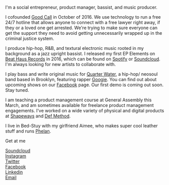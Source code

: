 I'm a social entrepreneur, product manager, bassist, and music producer. 

I cofounded [Good Call](https://goodcall.nyc) in October of 2016. We use technology to run a free 24/7 hotline that allows anyone to connect with a free lawyer right away, if they or a loved one get arrested. We're trying to make sure everyone can get the support they need to avoid getting unnecessarily wrapped up in the criminal justice system.

I produce hip-hop, R&B, and textural electronic music rooted in my background as a jazz upright bassist. I released my first EP Elements on [Beat Haus Records](http://www.beathausshow.com/) in 2016, which can be found on [Spotify](https://open.spotify.com/album/2dmybITq1IS3sY6umWr08y) or [Soundcloud](https://soundcloud.com/beathausshow/sets/cousin-gabriel-elements-ep). I'm always looking for new artists to collaborate with.

I play bass and write original music for [Quarter Water](https://www.facebook.com/quarterwatermusic/), a hip-hop/ neosoul band based in Brooklyn, featuring rapper [Googie](https://www.facebook.com/GoogieGoHard/). You can find out about upcoming shows on our [Facebook](https://www.facebook.com/quarterwatermusic/) page. Our first demo is coming out soon. Stay tuned.

I am teaching a product management course at General Assembly this March, and am sometimes available for freelance product management engagements. I've worked on a wide variety of physical and digital products at [Shapeways](https://www.shapeways.com/) and [Def Method](https://www.defmethod.com/).

I live in Bed-Stuy with my girlfriend Aimee, who makes super cool leather stuff and runs [Phelan](https://www.thisisphelan.com/).

Get at me


[Soundcloud](https://soundcloud.com/cousingabriel) <br>
[Instagram](https://www.instagram.com/cousingabriel/) <br>
[Twitter](https://twitter.com/cousingabriel) <br>
[Facebook](https://www.facebook.com/public/Gabriel-Leader-Rose) <br>
[Linkedin](https://www.linkedin.com/in/gabriel-leader-rose-92807127) <br>
[Email](mailto:gleaderrose@gmail.com) <br>
